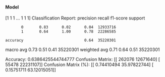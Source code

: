 #### Model
[1 1 1 ... 1 1 1]
Classification Report:
              precision    recall  f1-score   support

           0       0.83      0.02      0.04  12933716
           1       0.64      1.00      0.78  22286585

    accuracy                           0.64  35220301
   macro avg       0.73      0.51      0.41  35220301
weighted avg       0.71      0.64      0.51  35220301

Accuracy: 0.6386425544744777
Confusion Matrix:
[[  262076 12671640]
 [   55478 22231107]]
Confusion Matrix (%):
[[ 0.74410494 35.97822744]
 [ 0.15751711 63.12015051]]
